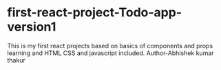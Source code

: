 # first-react-project-Todo-app-version1
This is my first react projects based on basics of components and props  learning and HTML CSS and javascript included.
Author-Abhishek kumar thakur

